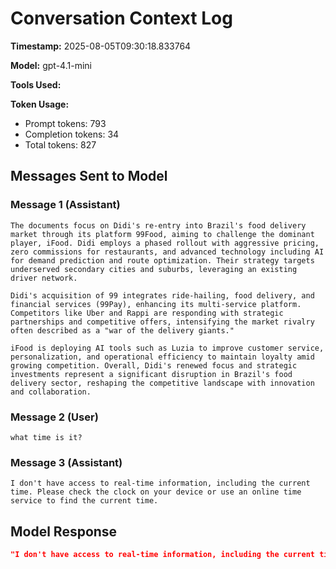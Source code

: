 # Conversation Context Log

**Timestamp:** 2025-08-05T09:30:18.833764

**Model:** gpt-4.1-mini

**Tools Used:** 

**Token Usage:**
- Prompt tokens: 793
- Completion tokens: 34
- Total tokens: 827

## Messages Sent to Model

### Message 1 (Assistant)

```
The documents focus on Didi's re-entry into Brazil's food delivery market through its platform 99Food, aiming to challenge the dominant player, iFood. Didi employs a phased rollout with aggressive pricing, zero commissions for restaurants, and advanced technology including AI for demand prediction and route optimization. Their strategy targets underserved secondary cities and suburbs, leveraging an existing driver network.

Didi's acquisition of 99 integrates ride-hailing, food delivery, and financial services (99Pay), enhancing its multi-service platform. Competitors like Uber and Rappi are responding with strategic partnerships and competitive offers, intensifying the market rivalry often described as a "war of the delivery giants."

iFood is deploying AI tools such as Luzia to improve customer service, personalization, and operational efficiency to maintain loyalty amid growing competition. Overall, Didi's renewed focus and strategic investments represent a significant disruption in Brazil's food delivery sector, reshaping the competitive landscape with innovation and collaboration.
```

### Message 2 (User)

```
what time is it?
```

### Message 3 (Assistant)

```
I don't have access to real-time information, including the current time. Please check the clock on your device or use an online time service to find the current time.
```

## Model Response

```json
"I don't have access to real-time information, including the current time. Please check the clock on your device or use an online time service to find the current time."
```

